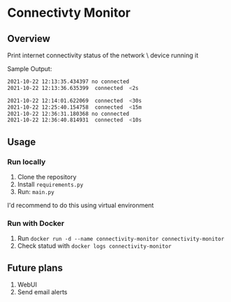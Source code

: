# Connectivty Monitor

## Overview

Print internet connectivity status of the network \ device running it

Sample Output:
```bash
2021-10-22 12:13:35.434397 no connected  
2021-10-22 12:13:36.635399  connected  <2s

2021-10-22 12:14:01.622069  connected  <30s
2021-10-22 12:25:40.154758  connected  <15m
2021-10-22 12:36:31.180368 no connected  
2021-10-22 12:36:40.814931  connected  <10s

```

## Usage
### Run locally
1. Clone the repository
1. Install `requirements.py`
1. Run: `main.py`

I'd recommend to do this using virtual environment

### Run with Docker
1. Run `docker run -d --name connectivity-monitor connectivity-monitor`
1. Check statud with `docker logs connectivity-monitor`
## Future plans
1. WebUI
1. Send email alerts